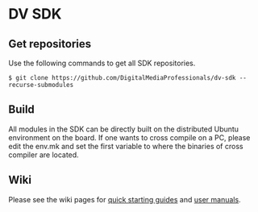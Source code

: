 # DV SDK

## Get repositories

Use the following commands to get all SDK repositories.
```console
$ git clone https://github.com/DigitalMediaProfessionals/dv-sdk --recurse-submodules
```

## Build

All modules in the SDK can be directly built on the distributed Ubuntu environment on the board. If one wants to cross compile on a PC, please edit the env.mk and set the first variable to where the binaries of cross compiler are located.

## Wiki

Please see the wiki pages for [quick starting guides](https://github.com/DigitalMediaProfessionals/dv-sdk/wiki/Quick-Start) and [user manuals](https://github.com/DigitalMediaProfessionals/dv-sdk/wiki/User-manual).
